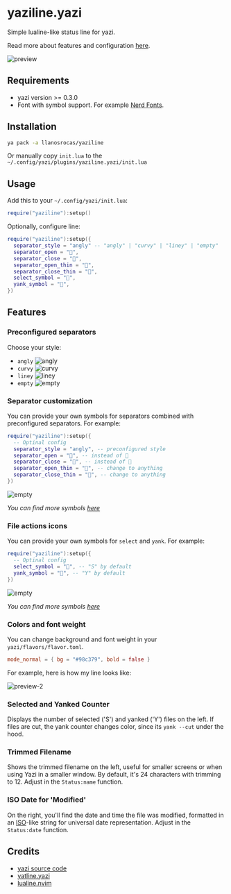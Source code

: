 # yaziline.yazi

Simple lualine-like status line for yazi.

Read more about features and configuration [here](#features).

![preview](https://github.com/llanosrocas/yaziline.yazi/blob/master/.github/images/preview.png)

## Requirements

- yazi version >= 0.3.0
- Font with symbol support. For example [Nerd Fonts](https://www.nerdfonts.com/).

## Installation

```sh
ya pack -a llanosrocas/yaziline
```

Or manually copy `init.lua` to the `~/.config/yazi/plugins/yaziline.yazi/init.lua`

## Usage

Add this to your `~/.config/yazi/init.lua`:

```lua
require("yaziline"):setup()
```

Optionally, configure line:

```lua
require("yaziline"):setup({
  separator_style = "angly" -- "angly" | "curvy" | "liney" | "empty"
  separator_open = "",
  separator_close = "",
  separator_open_thin = "",
  separator_close_thin = "",
  select_symbol = "",
  yank_symbol = "󰆐",
})
```

## Features

### Preconfigured separators

Choose your style:

- `angly`
  ![angly](https://github.com/llanosrocas/yaziline.yazi/blob/master/.github/images/angly.png)
- `curvy`
  ![curvy](https://github.com/llanosrocas/yaziline.yazi/blob/master/.github/images/curvy.png)
- `liney`
  ![liney](https://github.com/llanosrocas/yaziline.yazi/blob/master/.github/images/liney.png)
- `empty`
  ![empty](https://github.com/llanosrocas/yaziline.yazi/blob/master/.github/images/empty.png)

### Separator customization

You can provide your own symbols for separators combined with preconfigured separators. For example:

```lua
require("yaziline"):setup({
  -- Optinal config
  separator_style = "angly", -- preconfigured style
  separator_open = "", -- instead of 
  separator_close = "", -- instead of 
  separator_open_thin = "", -- change to anything
  separator_close_thin = "", -- change to anything
})
```

![empty](https://github.com/llanosrocas/yaziline.yazi/blob/master/.github/images/separator-combination.png)

_You can find more symbols [here](https://www.nerdfonts.com/cheat-sheet)_

### File actions icons

You can provide your own symbols for `select` and `yank`. For example:

```lua
require("yaziline"):setup({
  -- Optinal config
  select_symbol = "", -- "S" by default
  yank_symbol = "󰆐", -- "Y" by default
})
```

![empty](https://github.com/llanosrocas/yaziline.yazi/blob/master/.github/images/file-actions.png)

_You can find more symbols [here](https://www.nerdfonts.com/cheat-sheet)_

### Colors and font weight

You can change background and font weight in your `yazi/flavors/flavor.toml`.

```toml
mode_normal = { bg = "#98c379", bold = false }
```

For example, here is how my line looks like:

![preview-2](https://github.com/llanosrocas/yaziline.yazi/blob/master/.github/images/preview-2.png)

### Selected and Yanked Counter

Displays the number of selected ('S') and yanked ('Y') files on the left. If files are cut, the yank counter changes color, since its `yank --cut` under the hood.

### Trimmed Filename

Shows the trimmed filename on the left, useful for smaller screens or when using Yazi in a smaller window. By default, it's 24 characters with trimming to 12. Adjust in the `Status:name` function.

### ISO Date for 'Modified'

On the right, you'll find the date and time the file was modified, formatted in an [ISO](https://en.wikipedia.org/wiki/ISO_8601)-like string for universal date representation. Adjust in the `Status:date` function.

## Credits

- [yazi source code](https://github.com/sxyazi/yazi)
- [yatline.yazi](https://github.com/imsi32/yatline.yazi/tree/main)
- [lualine.nvim](https://github.com/nvim-lualine/lualine.nvim)

